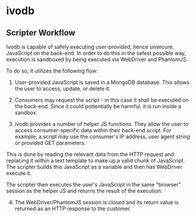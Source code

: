 # ivodb

## Scripter Workflow

Ivodb is capable of safely executing user-provided, hence unsecure, JavaScript on the back-end. In order to do this in the safest possible way, execution is sandboxed by being executed via WebDriver and PhantomJS.

To do so, it utilizes the following flow:

 1. User-provided JavaScript is saved in a MongoDB database. This allows the user to access, update, or delete it.

 2. Consumers may request the script - in this case it shall be executed on the back-end. Since it could pottentially be harmful, it is run inside a sandbox.

 3. ivodb provides a number of helper JS functions. They allow the user to access consumer-specific data within their back-end script. For example, a script may use the consumer's IP address, user agent string or provided GET parameters.

 This is done by reading the relevant data from the HTTP request and replacing it within a text template to make up a valid chunk of JavaScript. The scripter builds this JavaScript as a variable and then has WebDriver execute it.

 The scripter then executes the user's JavaScript in the same "browser" session as the helper JS and returns the result of the execution.

 4. The WebDriver/PhantomJS session is closed and its return value is returned as an HTTP response to the customer.
